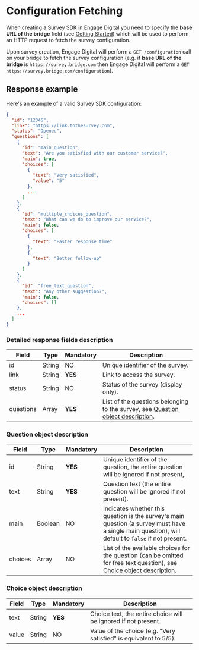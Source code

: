 # Configuration Fetching

When creating a Survey SDK in Engage Digital you need to specify the **base URL of the bridge** field (see [Getting Started](../quick-start)) which will be used to perform an HTTP request to fetch the survey configuration.

Upon survey creation, Engage Digital will perform a `GET /configuration` call on your bridge to fetch the survey configuration (e.g. if **base URL of the bridge** is `https://survey.bridge.com` then Engage Digital will perform a `GET https://survey.bridge.com/configuration`).

## Response example

Here's an example of a valid Survey SDK configuration:
``` json
{
  "id": "12345",
  "link": "https://link.tothesurvey.com",
  "status": "Opened",
  "questions": [
    {
      "id": "main_question",
      "text": "Are you satisfied with our customer service?",
      "main": true,
      "choices": [
        {
          "text": "Very satisfied",
          "value": "5"
        },
        ...
      ]
    },
    {
      "id": "multiple_choices_question",
      "text": "What can we do to improve our service?",
      "main": false,
      "choices": [
        {
          "text": "Faster response time"
        },
        {
          "text": "Better follow-up"
        }
      ]
    },
    {
      "id": "free_text_question",
      "text": "Any other suggestion?",
      "main": false,
      "choices": []
    },
    ...
  ]
}
```


### Detailed response fields description

| Field | Type | Mandatory | Description |
|-|-|-|-|
| id | String | NO | Unique identifier of the survey. |
| link | String | **YES** | Link to access the survey. |
| status | String | NO | Status of the survey (display only). |
| questions | Array | **YES** | List of the questions belonging to the survey, see [Question object description](#question-object-description). |


### Question object description

| Field | Type | Mandatory | Description |
|-|-|-|-|
| id | String | **YES** | Unique identifier of the question, the entire question will be ignored if not present,. |
| text | String | **YES** | Question text (the entire question will be ignored if not present). |
| main | Boolean | NO | Indicates whether this question is the survey's main question (a survey must have a single main question), will default to `false` if not present. |
| choices | Array | NO | List of the available choices for the question (can be omitted for free text question), see [Choice object description](#choice-object-description). |


### Choice object description

| Field | Type | Mandatory | Description |
|-|-|-|-|
| text | String | **YES** | Choice text, the entire choice will be ignored if not present. |
| value | String | NO | Value of the choice (e.g. "Very satisfied" is equivalent to 5/5). |
